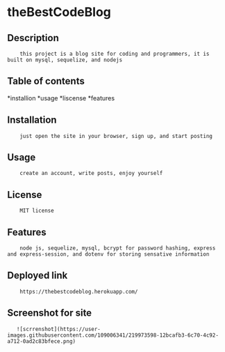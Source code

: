 
# theBestCodeBlog
## Description
        this project is a blog site for coding and programmers, it is built on mysql, sequelize, and nodejs
## Table of contents
 *installion
 *usage
 *liscense
 *features        
        
## Installation
        just open the site in your browser, sign up, and start posting
        
## Usage
        create an account, write posts, enjoy yourself
        
        
## License
        MIT license
        

        
## Features
        node js, sequelize, mysql, bcrypt for password hashing, express and express-session, and dotenv for storing sensative information
        
        
## Deployed link
        https://thebestcodeblog.herokuapp.com/
        
## Screenshot for site
        

        
       ![scrrenshot](https://user-images.githubusercontent.com/109006341/219973598-12bcafb3-6c70-4c92-a712-0ad2c83bfece.png)

